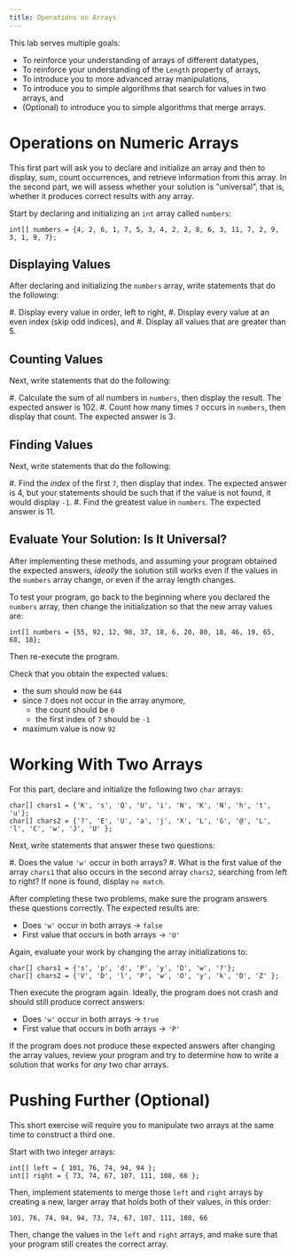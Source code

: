```yaml
---
title: Operations on Arrays
---
```


This lab serves multiple goals:

- To reinforce your understanding of arrays of different datatypes,
- To reinforce your understanding of the `Length` property of arrays,
- To introduce you to more advanced array manipulations,
- To introduce you to simple algorithms that search for values in two arrays, and
- (Optional) to introduce you to simple algorithms that merge arrays.

# Operations on Numeric Arrays

This first part will ask you to declare and initialize an array and then to display, sum, count occurrences, and retrieve information from this array.
In the second part, we will assess whether your solution is "universal", that is, whether it produces correct results with any array.

Start by declaring and initializing an `int` array called `numbers`:

```
int[] numbers = {4, 2, 6, 1, 7, 5, 3, 4, 2, 2, 8, 6, 3, 11, 7, 2, 9, 3, 1, 9, 7};
```

## Displaying Values

After declaring and initializing the `numbers` array, write statements that do the following:

#. Display every value in order, left to right,
#. Display every value at an even index (skip odd indices), and
#. Display all values that are greater than 5.

## Counting Values

Next, write statements that do the following:

#. Calculate the sum of all numbers in `numbers`, then display the result. The expected answer is 102.
#. Count how many times `7` occurs in `numbers`, then display that count. The expected answer is 3.

## Finding Values

Next, write statements that do the following:

#. Find the _index_ of the first `7`, then display that index.  The expected answer is 4, but your statements should be such that if the value is not found, it would display `-1`.
#. Find the greatest value in `numbers`. The expected answer is 11.

## Evaluate Your Solution: Is It Universal?

After implementing these methods, and assuming your program obtained the expected answers, _ideally_ the solution still works even if the values in the `numbers` array change, or even if the array length changes.

To test your program, go back to the beginning where you declared the `numbers` array, then change the initialization so that the new array values are:

```
int[] numbers = {55, 92, 12, 90, 37, 18, 6, 20, 80, 18, 46, 19, 65, 68, 18};
```

Then re-execute the program.

Check that you obtain the expected values:

- the sum should now be `644`
- since `7` does not occur in the array anymore,
    - the count should be `0`
    - the first index of `7` should be `-1`
- maximum value is now `92`


# Working With Two Arrays

For this part, declare and initialize the following two `char` arrays:

```
char[] chars1 = {'K', 's', 'Q', 'U', 'i', 'N', 'K', 'N', 'h', 't', 'u'};
char[] chars2 = {'?', 'E', 'U', 'a', 'j', 'X', 'L', 'G', '@', 'L', 'l', 'C', 'w', 'J', 'U' };
```

Next, write statements that answer these two questions:

#. Does the value `'w'` occur in both arrays?
#. What is the first value of the array `chars1` that also occurs in the second array `chars2`, searching from left to right? If none is found, display `no match`.

After completing these two problems, make sure the program answers these questions correctly. The expected results are:

- Does `'w'` occur in both arrays → `false`
- First value that occurs in both arrays → `'U'`

Again, evaluate your work by changing the array initializations to:

```
char[] chars1 = {'s', 'p', 'd', 'P', 'y', 'D', 'w', '?'};
char[] chars2 = {'V', 'D', 'l', 'P', 'w', 'O', 'y', 'k', 'D', 'Z' };
```

Then execute the program again.
Ideally, the program does not crash and should still produce correct answers:

- Does `'w'` occur in both arrays → `true`
- First value that occurs in both arrays → `'P'`

If the program does not produce these expected answers after changing the array values,
review your program and try to determine how to write a solution that works for *any* two char arrays.

# Pushing Further (Optional)

This short exercise will require you to manipulate two arrays at the same time to construct a third one.

Start with two integer arrays:

```
int[] left = { 101, 76, 74, 94, 94 };
int[] right = { 73, 74, 67, 107, 111, 108, 66 };
```

Then, implement statements to merge those `left` and `right` arrays by creating a new, larger array that holds both of their values, in this order:

```
101, 76, 74, 94, 94, 73, 74, 67, 107, 111, 108, 66
```

Then, change the values in the `left` and `right` arrays, and make sure that your program still creates the correct array.
